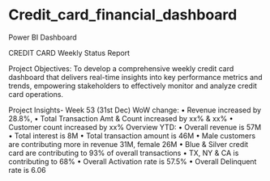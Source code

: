 # Credit_card_financial_dashboard
Power BI Dashboard

CREDIT CARD 
Weekly Status Report

Project Objectives: To develop a comprehensive weekly credit card dashboard that delivers real-time insights into key performance metrics and trends, empowering stakeholders to effectively monitor and analyze credit card operations.

Project Insights- Week 53 (31st Dec)
WoW change: 
• Revenue increased by 28.8%, 
• Total Transaction Amt & Count increased by xx% & xx%
 • Customer count increased by xx%
 Overview YTD:
 • Overall revenue is 57M
 • Total interest is 8M
 • Total transaction amount is 46M
 • Male customers are contributing more in revenue 31M, female 26M
 • Blue & Silver credit card are contributing to 93% of overall 
transactions
 • TX, NY & CA is contributing to 68%
 • Overall Activation rate is 57.5%
 • Overall Delinquent rate is 6.06

 


